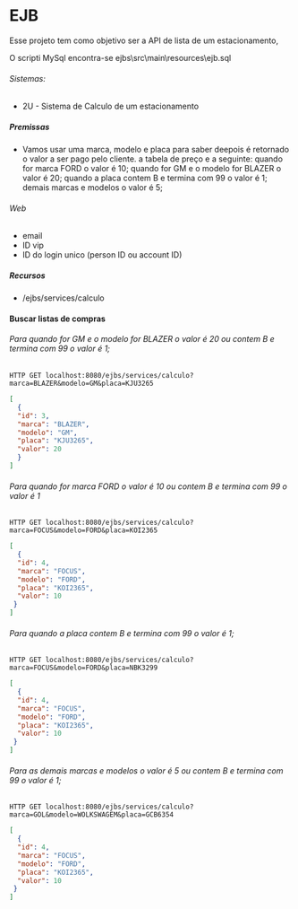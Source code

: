 # EJB	


Esse projeto tem como objetivo ser a API de lista de um estacionamento, 

O scripti MySql encontra-se ejbs\src\main\resources\ejb.sql


###### Sistemas:
- 2U - Sistema de Calculo de um estacionamento

##### Premissas
- Vamos usar uma marca, modelo e placa para saber deepois é retornado o valor a ser pago pelo cliente.
  a tabela de preço e a seguinte:
  quando for marca FORD o valor é 10;
  quando for GM e o modelo for BLAZER o valor é 20;
  quando a placa contem B e termina com 99 o valor é 1;
  demais marcas e modelos o valor é 5;


###### Web
- email
- ID vip
- ID do login unico (person ID ou account ID)

##### Recursos

 - /ejbs/services/calculo

#### Buscar listas de compras

###### Para quando for GM e o modelo for BLAZER o valor é 20 ou contem B e termina com 99 o valor é 1;
```shell
HTTP GET localhost:8080/ejbs/services/calculo?marca=BLAZER&modelo=GM&placa=KJU3265
```
```json
[
  {
  "id": 3,
  "marca": "BLAZER",
  "modelo": "GM",
  "placa": "KJU3265",
  "valor": 20
  }
]
```

###### Para quando for marca FORD o valor é 10 ou contem B e termina com 99 o valor é 1
```shell
HTTP GET localhost:8080/ejbs/services/calculo?marca=FOCUS&modelo=FORD&placa=KOI2365
```
```json
[
  {
  "id": 4,
  "marca": "FOCUS",
  "modelo": "FORD",
  "placa": "KOI2365",
  "valor": 10
 }
]
```

###### Para quando a placa contem B e termina com 99 o valor é 1;
```shell
HTTP GET localhost:8080/ejbs/services/calculo?marca=FOCUS&modelo=FORD&placa=NBK3299
```
```json
[
  {
  "id": 4,
  "marca": "FOCUS",
  "modelo": "FORD",
  "placa": "KOI2365",
  "valor": 10
 }
]
```

###### Para as demais marcas e modelos o valor é 5 ou contem B e termina com 99 o valor é 1;
```shell
HTTP GET localhost:8080/ejbs/services/calculo?marca=GOL&modelo=WOLKSWAGEM&placa=GCB6354
```
```json
[
  {
  "id": 4,
  "marca": "FOCUS",
  "modelo": "FORD",
  "placa": "KOI2365",
  "valor": 10
 }
]
```

